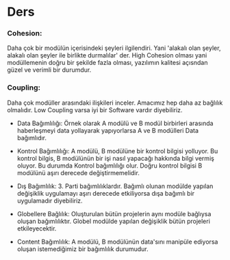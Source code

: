 # Ders

### Cohesion:

Daha çok bir modülün içerisindeki şeyleri ilgilendiri. Yani 'alakalı olan şeyler, alakalı olan şeyler ile birlikte durmalılar' der. High Cohesion olması yani modüllemenin doğru bir şekilde fazla olması, yazılımın kalitesi açısndan güzel ve verimli bir durumdur.

### Coupling:

Daha çok modüller arasındaki ilişkileri inceler. Amacımız hep daha az bağlılık olmalıdır. Low Coupling varsa iyi bir Software vardır diyebiliriz.

- Data Bağımlılığı: Örnek olarak A modülü ve B modül birbirleri arasında haberleşmeyi data yollayarak yapıyorlarsa A ve B modülleri Data bağımlıdır.

- Kontrol Bağımlılığı: A modülü, B modülüne bir kontrol bilgisi yolluyor. Bu kontrol bilgis, B modülünün bir işi nasıl yapacağı hakkında bilgi vermiş oluyor. Bu durumda Kontrol bağımlılığı olur. Doğru kontrol bilgisi B modülünü aşırı derecede değiştirmemelidir. 

- Dış Bağımlılık: 3. Parti bağımlılıklardır. Bağımlı olunan modülde yapılan değişiklik uygulamayı aşırı derecede etkiliyorsa dışa bağımlı bir uygulamadır diyebiliriz.

- Globellere Bağlılık: Oluşturulan bütün projelerin aynı modüle bağlıysa oluşan bağımlılıktır. Globel modülde yapılan değişiklik bütün projeleri etkileyecektir.

- Content Bağımlılık: A modülü, B modülünün data'sını manipüle ediyorsa oluşan istemediğimiz bir bağımlılık durumudur. 
